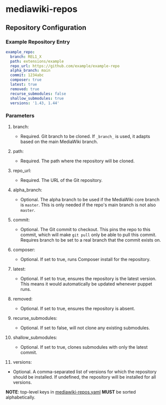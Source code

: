 # mediawiki-repos

## Repository Configuration

### Example Repository Entry

```yaml
example_repo:
  branch: REL1_X
  path: extensions/example
  repo_url: https://github.com/example/example-repo
  alpha_branch: main
  commit: 1234abc
  composer: true
  latest: true
  removed: true
  recurse_submodules: false
  shallow_submodules: true
  versions: '1.43, 1.44'
```

### Parameters

1. branch:
   - Required. Git branch to be cloned. If `_branch_` is used, it adapts based on the main MediaWiki branch.

2. path:
   - Required. The path where the repository will be cloned.

3. repo_url:
   - Required. The URL of the Git repository.

4. alpha_branch:
   - Optional. The alpha branch to be used if the MediaWiki core branch is `master`. This is only needed if the repo's main branch is not also `master`.

5. commit:
   - Optional. The Git commit to checkout. This pins the repo to this commit, which will make `git pull` only be able to pull this commit. Requires branch to be set to a real branch that the commit exists on.
  
6. composer:
    - Optional. If set to true, runs Composer install for the repository.

7. latest:
   - Optional. If set to true, ensures the repository is the latest version. This means it would automatically be updated whenever puppet runs.

8. removed:
   - Optional. If set to true, ensures the repository is absent.

9. recurse_submodules:
   - Optional. If set to false, will not clone any existing submodules.

10. shallow_submodules:
    - Optional. If set to true, clones submodules with only the latest commit.

11. versions:
   - Optional. A comma-separated list of versions for which the repository should be installed. If undefined, the repository will be installed for all versions.

**NOTE**: top-level keys in [mediawiki-repos.yaml](mediawiki-repos.yaml) **MUST** be sorted alphabetically.
